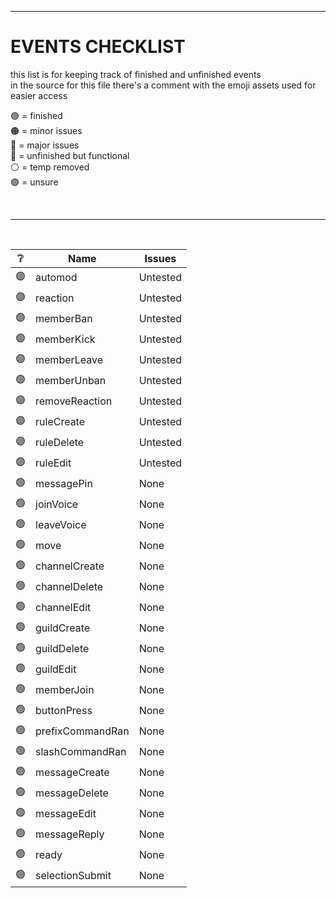 [assets]: <> ( 
  🟢
  🟠
  🔴
  🔵
  ⚪
  🟣
)


---


# EVENTS CHECKLIST
this list is for keeping track of finished and unfinished events<br>
in the source for this file there's a comment with the emoji assets used for easier access

🟢 = finished<br>
🟠 = minor issues<br>
🔴 = major issues<br>
🔵 = unfinished but functional<br>
⚪ = temp removed<br>
🟣 = unsure<br>

<br>

---

<br>

| ❔ | Name | Issues |
| - | - | - |
| 🟣 | automod | Untested |
| 🟣 | reaction | Untested |
| 🟣 | memberBan | Untested |
| 🟣 | memberKick | Untested |
| 🟣 | memberLeave | Untested |
| 🟣 | memberUnban | Untested |
| 🟣 | removeReaction | Untested |
| 🟣 | ruleCreate | Untested |
| 🟣 | ruleDelete | Untested |
| 🟣 | ruleEdit | Untested |
| 🟢 | messagePin | None |
| 🟢 | joinVoice | None |
| 🟢 | leaveVoice | None |
| 🟢 | move | None |
| 🟢 | channelCreate | None |
| 🟢 | channelDelete | None |
| 🟢 | channelEdit | None |
| 🟢 | guildCreate | None |
| 🟢 | guildDelete | None |
| 🟢 | guildEdit | None |
| 🟢 | memberJoin | None |
| 🟢 | buttonPress | None |
| 🟢 | prefixCommandRan | None |
| 🟢 | slashCommandRan | None |
| 🟢 | messageCreate | None |
| 🟢 | messageDelete | None |
| 🟢 | messageEdit | None |
| 🟢 | messageReply | None |
| 🟢 | ready | None |
| 🟢 | selectionSubmit | None |
